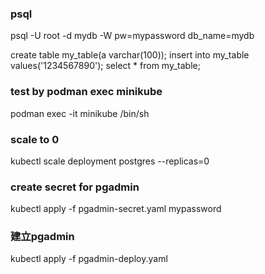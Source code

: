 ### psql
psql -U root -d mydb -W
pw=mypassword
db_name=mydb

create table my_table(a varchar(100));
insert into my_table values('1234567890');
select * from my_table;

### test by podman exec minikube
podman exec -it minikube /bin/sh

### scale to 0
kubectl scale deployment postgres --replicas=0

### create secret for pgadmin
kubectl apply -f pgadmin-secret.yaml
mypassword

### 建立pgadmin
kubectl apply -f pgadmin-deploy.yaml



